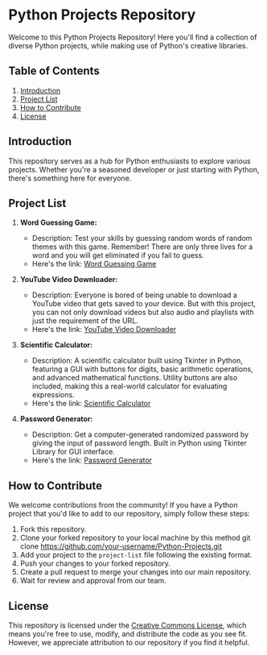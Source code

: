 # Python Projects Repository
Welcome to this Python Projects Repository! Here you'll find a collection of diverse Python projects, while making use of Python's creative libraries.

## Table of Contents
1. [Introduction](#introduction)
2. [Project List](#project-list)
3. [How to Contribute](#how-to-contribute)
4. [License](#license)

## Introduction
This repository serves as a hub for Python enthusiasts to explore various projects. Whether you're a seasoned developer or just starting with Python, there's something here for everyone.

## Project List
1. **Word Guessing Game:** 
   - Description: Test your skills by guessing random words of random themes with this game. Remember! There are only three lives for a word and you will get eliminated if you fail to guess.
   - Here's the link: [Word Guessing Game](https://github.com/Subhoshri/Python-Projects/blob/main/Word-Guessing-Game/word_game.py)
   
2. **YouTube Video Downloader:** 
   - Description: Everyone is bored of being unable to download a YouTube video that gets saved to your device. But with this project, you can not only download videos but also audio and playlists with just the requirement of the URL.
   - Here's the link: [YouTube Video Downloader](https://github.com/Subhoshri/Python-Projects/blob/main/YouTube-Video-Downloader/youtube-video-downloader.py)

3. **Scientific Calculator:** 
   - Description: A scientific calculator built using Tkinter in Python, featuring a GUI with buttons for digits, basic arithmetic operations, and advanced mathematical functions. Utility buttons are also included, making this a real-world calculator for evaluating expressions.
   - Here's the link: [Scientific Calculator](https://github.com/Subhoshri/Python-Projects/blob/main/Calculator/calculator.py)

4. **Password Generator:**
   - Description: Get a computer-generated randomized password by giving the input of password length. Built in Python using Tkinter Library for GUI interface.
   - Here's the link: [Password Generator](https://github.com/Subhoshri/Python-Projects/blob/main/Password%20Generator/password.py)

## How to Contribute
We welcome contributions from the community! If you have a Python project that you'd like to add to our repository, simply follow these steps:
1. Fork this repository.
2. Clone your forked repository to your local machine by this method
   git clone https://github.com/your-username/Python-Projects.git
3. Add your project to the `project-list` file following the existing format.
4. Push your changes to your forked repository.
5. Create a pull request to merge your changes into our main repository.
6. Wait for review and approval from our team.

## License
This repository is licensed under the [Creative Commons License](LICENSE), which means you're free to use, modify, and distribute the code as you see fit. However, we appreciate attribution to our repository if you find it helpful.
